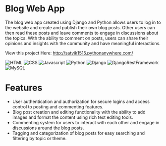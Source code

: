 # Blog Web App

The blog web app created using Django and Python allows users to log in to the website and create and publish their own blog posts. Other users can then read these posts and leave comments to engage in discussions about the topics. With the ability to comment on posts, users can share their opinions and insights with the community and have meaningful interactions.

View this project Here: http://satvik1515.pythonanywhere.com/

![HTML](https://img.shields.io/badge/-HTML-gray?style=flat&logo=html5)
![CSS](https://img.shields.io/badge/-CSS-1fb30e?style=flat&logo=css3)
![Javascript](https://img.shields.io/badge/-JavaScript-black?style=flat&logo=javascript)
![Python](https://img.shields.io/badge/-Python-black?style=flat&logo=python)
![Django](https://img.shields.io/badge/-Django-9ef0b4?style=flat&logo=django&logoColor=darkgreen)
![DjangoRestFramework](https://img.shields.io/badge/-Django%20Rest%20Framework-9ef0b4?style=flat)
![MySQL](https://img.shields.io/badge/-MySQL-white?style=flat&logo=sqlite&logoColor=blue)

# Features

* User authentication and authorization for secure logins and access control to posting and commenting features.
* Blog post creation and editing functionality with the ability to add images and format the content using rich text editing tools.
* Commenting system for users to interact with each other and engage in discussions around the blog posts.
* Tagging and categorization of blog posts for easy searching and filtering by topic or theme.
